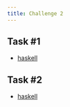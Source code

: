 ```yaml
---
title: Challenge 2
---
```



## Task #1

- [haskell](https://github.com/manwar/perlweeklychallenge-club/blob/master/challenge-002/alexander-pankoff/haskell/ch-1.hs)

## Task #2

- [haskell](https://github.com/manwar/perlweeklychallenge-club/blob/master/challenge-002/alexander-pankoff/haskell/ch-2.hs)
